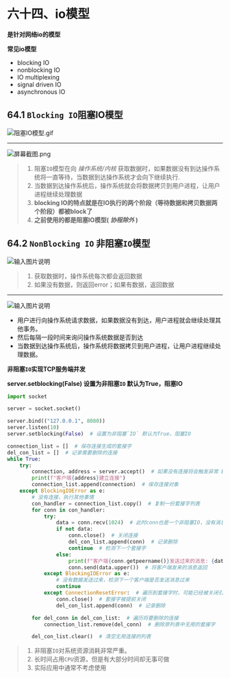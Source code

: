 # 六十四、io模型
**是针对网络io的模型**

**常见io模型**
* blocking IO
* nonblocking IO
* IO multiplexing
* signal driven IO
* asynchronous IO


## 64.1 `Blocking IO`阻塞IO模型

![](https://images.gitee.com/uploads/images/2020/1116/204208_456d55cd_7841459.gif "阻塞IO模型.gif")
****
![](https://images.gitee.com/uploads/images/2020/1116/210157_ec4d8eaf_7841459.png "屏幕截图.png")
> 1. 阻塞`IO`模型在向  _操作系统/内核_  获取数据时，如果数据没有到达操作系统将一直等待，当数据到达操作系统才会向下继续执行.
> 2. 当数据到达操作系统后，操作系统就会将数据拷贝到用户进程，让用户进程继续处理数据
> 3. **blocking IO的特点就是在IO执行的两个阶段（等待数据和拷贝数据两个阶段）都被block了**
> 4. **之前使用的都是阻塞IO模型( _协程除外_ )**

## 64.2 `NonBlocking IO` 非阻塞`IO`模型

![输入图片说明](https://images.gitee.com/uploads/images/2020/1116/210012_8fbc51a5_7841459.gif "非阻塞IO模型.gif")
> 1. 获取数据时，操作系统每次都会返回数据
> 2. 如果没有数据，则返回error；如果有数据，返回数据
****
![输入图片说明](https://images.gitee.com/uploads/images/2020/1116/210102_a2efccc1_7841459.png "屏幕截图.png")
* 用户进行向操作系统请求数据，如果数据没有到达，用户进程就会继续处理其他事务。
* 然后每隔一段时间来询问操作系统数据是否到达
* 当数据到达操作系统后，操作系统将数据拷贝到用户进程，让用户进程继续处理数据。

**非阻塞`IO`实现TCP服务端并发**

**server.setblocking(False)  设置为非阻塞`IO` 默认为True，阻塞IO**
```python
import socket

server = socket.socket()

server.bind(("127.0.0.1", 8080))
server.listen(10)
server.setblocking(False)  # 设置为非阻塞`IO` 默认为True，阻塞IO

connection_list = []  # 保存连接生成的套接字
del_con_list = []  # 记录需要删除的连接
while True:
    try:
        connection, address = server.accept()  # 如果没有连接将会触发异常 BlockingIOError
        print(f"客户端{address}建立连接")
        connection_list.append(connection)  # 保存连接对象
    except BlockingIOError as e:
        # 没有连接，执行其他事情
        con_handler = connection_list.copy()  # 复制一份套接字列表
        for conn in con_handler:
            try:
                data = conn.recv(1024)  # 此时conn也是一个非阻塞IO，没有消息也会触发异常 BlockingIOError
                if not data:
                    conn.close()  # 关闭连接
                    del_con_list.append(conn)  # 记录删除
                    continue  # 检测下一个套接字
                else:
                    print(f"客户端{conn.getpeername()}发送过来的消息: {data.decode()}")
                    conn.send(data.upper())  # 将客户端发来的消息返回
            except BlockingIOError as e:
                # 没有数据发送过来，检测下一个客户端是否发送消息过来
                continue
            except ConnectionResetError:  # 遍历到套接字时，可能已经被关闭引发的异常
                conn.close()  # 套接字被提前关闭
                del_con_list.append(conn)  # 记录删除

        for del_conn in del_con_list:  # 遍历将要删除的连接
            connection_list.remove(del_conn)  # 删除原列表中无用的套接字

        del_con_list.clear()  # 清空无用连接的列表
```
> 1. 非阻塞`IO`对系统资源消耗非常严重。
> 2. 长时间占用`CPU`资源，但是有大部分时间却无事可做
> 3. 实际应用中通常不考虑使用



